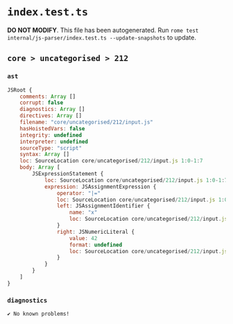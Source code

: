 # `index.test.ts`

**DO NOT MODIFY**. This file has been autogenerated. Run `rome test internal/js-parser/index.test.ts --update-snapshots` to update.

## `core > uncategorised > 212`

### `ast`

```javascript
JSRoot {
	comments: Array []
	corrupt: false
	diagnostics: Array []
	directives: Array []
	filename: "core/uncategorised/212/input.js"
	hasHoistedVars: false
	integrity: undefined
	interpreter: undefined
	sourceType: "script"
	syntax: Array []
	loc: SourceLocation core/uncategorised/212/input.js 1:0-1:7
	body: Array [
		JSExpressionStatement {
			loc: SourceLocation core/uncategorised/212/input.js 1:0-1:7
			expression: JSAssignmentExpression {
				operator: "|="
				loc: SourceLocation core/uncategorised/212/input.js 1:0-1:7
				left: JSAssignmentIdentifier {
					name: "x"
					loc: SourceLocation core/uncategorised/212/input.js 1:0-1:1 (x)
				}
				right: JSNumericLiteral {
					value: 42
					format: undefined
					loc: SourceLocation core/uncategorised/212/input.js 1:5-1:7
				}
			}
		}
	]
}
```

### `diagnostics`

```
✔ No known problems!

```
